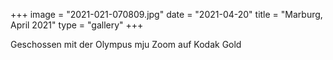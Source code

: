 +++
image = "2021-021-070809.jpg"
date = "2021-04-20"
title = "Marburg, April 2021"
type = "gallery"
+++

Geschossen mit der Olympus mju Zoom auf Kodak Gold
